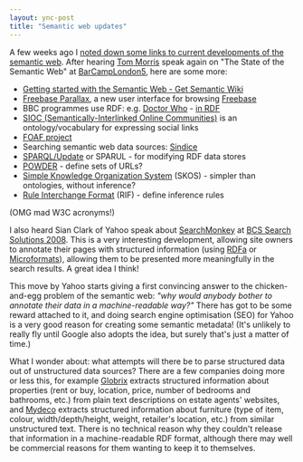 ```yaml
---
layout: ync-post
title: "Semantic web updates"
---
```


A few weeks ago I
[noted down some links to current developments of the semantic web](/2008/09/07/barcamp-brighton-notes.html). After hearing
[Tom Morris](http://tommorris.org/) speak again on "The State of the Semantic Web" at
[BarCampLondon5](http://barcamp.org/BarCampLondon5), here are some
more:

* [Getting started with the Semantic Web - Get Semantic Wiki](http://www.getsemantic.com/wiki/Get_Started_with_the_Semantic_Web)
* [Freebase Parallax](http://mqlx.com/~david/parallax/), a new user interface for browsing
  [Freebase](http://www.freebase.com/)
* BBC programmes use RDF: e.g. [Doctor Who](http://www.bbc.co.uk/programmes/b0074f9p) -
  [in RDF](http://www.bbc.co.uk/programmes/b0074f9p.rdf)
* [SIOC (Semantically-Interlinked Online Communities)](http://sioc-project.org/) is an ontology/vocabulary for expressing social links
* [FOAF project](http://www.foaf-project.org/)
* Searching semantic web data sources: [Sindice](http://sindice.com/)
* [SPARQL/Update](http://jena.hpl.hp.com/~afs/SPARQL-Update.html)
  or SPARUL - for modifying RDF data stores
* [POWDER](http://www.w3.org/2007/powder/) - define sets of URLs?
* [Simple Knowledge Organization System](http://www.w3.org/2004/02/skos/) (SKOS) -
  simpler than ontologies, without inference?
* [Rule Interchange Format](http://www.w3.org/2005/rules/) (RIF) - define inference rules

(OMG mad W3C acronyms!)

I also heard Sian Clark of Yahoo speak about
[SearchMonkey](http://developer.yahoo.com/searchmonkey/) at
[BCS Search Solutions 2008](http://irsg.bcs.org/SearchSolutions/2008/sse2008.php). This is a very
interesting development, allowing site owners to annotate their pages with structured information
(using
[RDFa](http://www.w3.org/TR/xhtml-rdfa-primer/) or
[Microformats](http://microformats.org/)), allowing them to be presented more meaningfully in the
search results. A great idea I think!

This move by Yahoo starts giving a first convincing answer to
the chicken-and-egg problem of the semantic web: *"why would anybody bother to annotate their data
in a machine-readable way?"* There has got to be some reward attached to it, and doing search engine
optimisation (SEO) for Yahoo is a very good reason for creating some semantic metadata! (It's
unlikely to really fly until Google also adopts the idea, but surely that's just a matter of
time.)

What I wonder about: what attempts will there be to parse structured data out of
unstructured data sources? There are a few companies doing more or less this, for example
[Globrix](http://www.globrix.com/) extracts structured information about properties (rent or buy,
location, price, number of bedrooms and bathrooms, etc.) from plain text descriptions on estate
agents' websites, and
[Mydeco](http://mydeco.com/) extracts structured information about furniture (type of item, colour,
width/depth/height, weight, retailer's location, etc.) from similar unstructured text. There is no
technical reason why they couldn't release that information in a machine-readable RDF format,
although there may well be commercial reasons for them wanting to keep it to themselves.
